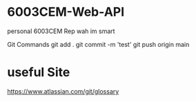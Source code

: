 # 6003CEM-Web-API
personal 6003CEM Rep
wah im smart

Git Commands 
git add .
git commit -m 'test'
git push origin main

# useful Site
https://www.atlassian.com/git/glossary